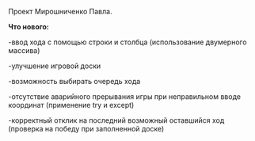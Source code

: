 Проект Мирошниченко Павла.

**Что нового:**

-ввод хода с помощью строки и столбца (использование двумерного массива)

-улучшение игровой доски

-возможность выбирать очередь хода

-отсутствие аварийного прерывания игры при неправильном вводе координат (применение try и except)

-корректный отклик на последний возможный оставшийся ход (проверка на победу при заполненной доске)

